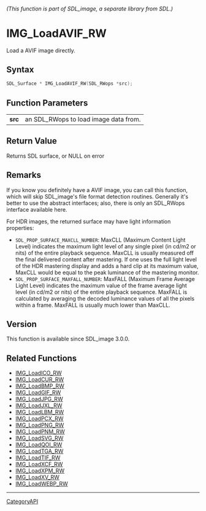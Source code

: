 ###### (This function is part of SDL_image, a separate library from SDL.)
# IMG_LoadAVIF_RW

Load a AVIF image directly.

## Syntax

```c
SDL_Surface * IMG_LoadAVIF_RW(SDL_RWops *src);

```

## Function Parameters

|             |                                       |
| ----------- | ------------------------------------- |
| **src**     | an SDL_RWops to load image data from. |

## Return Value

Returns SDL surface, or NULL on error

## Remarks

If you know you definitely have a AVIF image, you can call this function,
which will skip SDL_image's file format detection routines. Generally it's
better to use the abstract interfaces; also, there is only an SDL_RWops
interface available here.

For HDR images, the returned surface may have light information properties:

- `SDL_PROP_SURFACE_MAXCLL_NUMBER`: MaxCLL (Maximum Content Light Level)
  indicates the maximum light level of any single pixel (in cd/m2 or nits)
  of the entire playback sequence. MaxCLL is usually measured off the final
  delivered content after mastering. If one uses the full light level of
  the HDR mastering display and adds a hard clip at its maximum value,
  MaxCLL would be equal to the peak luminance of the mastering monitor.
- `SDL_PROP_SURFACE_MAXFALL_NUMBER`: MaxFALL (Maximum Frame Average Light
  Level) indicates the maximum value of the frame average light level (in
  cd/m2 or nits) of the entire playback sequence. MaxFALL is calculated by
  averaging the decoded luminance values of all the pixels within a frame.
  MaxFALL is usually much lower than MaxCLL.

## Version

This function is available since SDL_image 3.0.0.

## Related Functions

* [IMG_LoadICO_RW](IMG_LoadICO_RW)
* [IMG_LoadCUR_RW](IMG_LoadCUR_RW)
* [IMG_LoadBMP_RW](IMG_LoadBMP_RW)
* [IMG_LoadGIF_RW](IMG_LoadGIF_RW)
* [IMG_LoadJPG_RW](IMG_LoadJPG_RW)
* [IMG_LoadJXL_RW](IMG_LoadJXL_RW)
* [IMG_LoadLBM_RW](IMG_LoadLBM_RW)
* [IMG_LoadPCX_RW](IMG_LoadPCX_RW)
* [IMG_LoadPNG_RW](IMG_LoadPNG_RW)
* [IMG_LoadPNM_RW](IMG_LoadPNM_RW)
* [IMG_LoadSVG_RW](IMG_LoadSVG_RW)
* [IMG_LoadQOI_RW](IMG_LoadQOI_RW)
* [IMG_LoadTGA_RW](IMG_LoadTGA_RW)
* [IMG_LoadTIF_RW](IMG_LoadTIF_RW)
* [IMG_LoadXCF_RW](IMG_LoadXCF_RW)
* [IMG_LoadXPM_RW](IMG_LoadXPM_RW)
* [IMG_LoadXV_RW](IMG_LoadXV_RW)
* [IMG_LoadWEBP_RW](IMG_LoadWEBP_RW)

----
[CategoryAPI](CategoryAPI)

